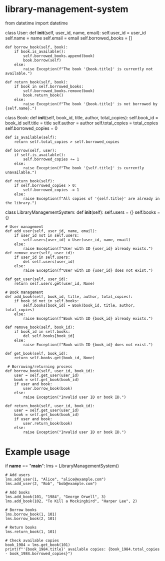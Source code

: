 # library-management-system

from datetime import datetime

class User:
    def __init__(self, user_id, name, email):
        self.user_id = user_id
        self.name = name
        self.email = email
        self.borrowed_books = []

    def borrow_book(self, book):
        if book.is_available():
            self.borrowed_books.append(book)
            book.borrow(self)
        else:
            raise Exception(f"The book '{book.title}' is currently not available.")

    def return_book(self, book):
        if book in self.borrowed_books:
            self.borrowed_books.remove(book)
            book.return_book()
        else:
            raise Exception(f"The book '{book.title}' is not borrowed by {self.name}.")


class Book:
    def __init__(self, book_id, title, author, total_copies):
        self.book_id = book_id
        self.title = title
        self.author = author
        self.total_copies = total_copies
        self.borrowed_copies = 0

    def is_available(self):
        return self.total_copies > self.borrowed_copies

    def borrow(self, user):
        if self.is_available():
            self.borrowed_copies += 1
        else:
            raise Exception(f"The book '{self.title}' is currently unavailable.")

    def return_book(self):
        if self.borrowed_copies > 0:
            self.borrowed_copies -= 1
        else:
            raise Exception(f"All copies of '{self.title}' are already in the library.")


class LibraryManagementSystem:
    def __init__(self):
        self.users = {}
        self.books = {}

    # User management
    def add_user(self, user_id, name, email):
        if user_id not in self.users:
            self.users[user_id] = User(user_id, name, email)
        else:
            raise Exception(f"User with ID {user_id} already exists.")
    def remove_user(self, user_id):
        if user_id in self.users:
            del self.users[user_id]
        else:
            raise Exception(f"User with ID {user_id} does not exist.")

    def get_user(self, user_id):
        return self.users.get(user_id, None)

    # Book management
    def add_book(self, book_id, title, author, total_copies):
        if book_id not in self.books:
            self.books[book_id] = Book(book_id, title, author, total_copies)
        else:
            raise Exception(f"Book with ID {book_id} already exists.")

    def remove_book(self, book_id):
        if book_id in self.books:
            del self.books[book_id]
        else:
            raise Exception(f"Book with ID {book_id} does not exist.")

    def get_book(self, book_id):
        return self.books.get(book_id, None)

     # Borrowing/returning process
    def borrow_book(self, user_id, book_id):
        user = self.get_user(user_id)
        book = self.get_book(book_id)
        if user and book:
            user.borrow_book(book)
        else:
            raise Exception("Invalid user ID or book ID.")

    def return_book(self, user_id, book_id):
        user = self.get_user(user_id)
        book = self.get_book(book_id)
        if user and book:
            user.return_book(book)
        else:
            raise Exception("Invalid user ID or book ID.")

# Example usage
if __name__ == "__main__":
    lms = LibraryManagementSystem()

    # Add users
    lms.add_user(1, "Alice", "alice@example.com")
    lms.add_user(2, "Bob", "bob@example.com")

    # Add books
    lms.add_book(101, "1984", "George Orwell", 3)
    lms.add_book(102, "To Kill a Mockingbird", "Harper Lee", 2)

    # Borrow books
    lms.borrow_book(1, 101)
    lms.borrow_book(2, 101)

    # Return books
    lms.return_book(1, 101)

    # Check available copies
    book_1984 = lms.get_book(101)
    print(f"'{book_1984.title}' available copies: {book_1984.total_copies - book_1984.borrowed_copies}")

        
